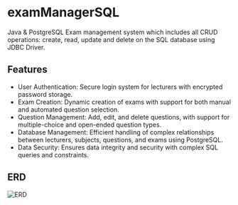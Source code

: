 # examManagerSQL
Java &amp; PostgreSQL Exam management system which includes all CRUD operations: create, read, update and delete on the SQL database using JDBC Driver.   

## Features
* User Authentication: Secure login system for lecturers with encrypted password storage.
* Exam Creation: Dynamic creation of exams with support for both manual and automated question selection.
* Question Management: Add, edit, and delete questions, with support for multiple-choice and open-ended question types.
* Database Management: Efficient handling of complex relationships between lecturers, subjects, questions, and exams using PostgreSQL.
* Data Security: Ensures data integrity and security with complex SQL queries and constraints.
## ERD
![ERD](https://github.com/user-attachments/assets/10ab9f7c-3f39-47c7-a76b-86635522cc68)
